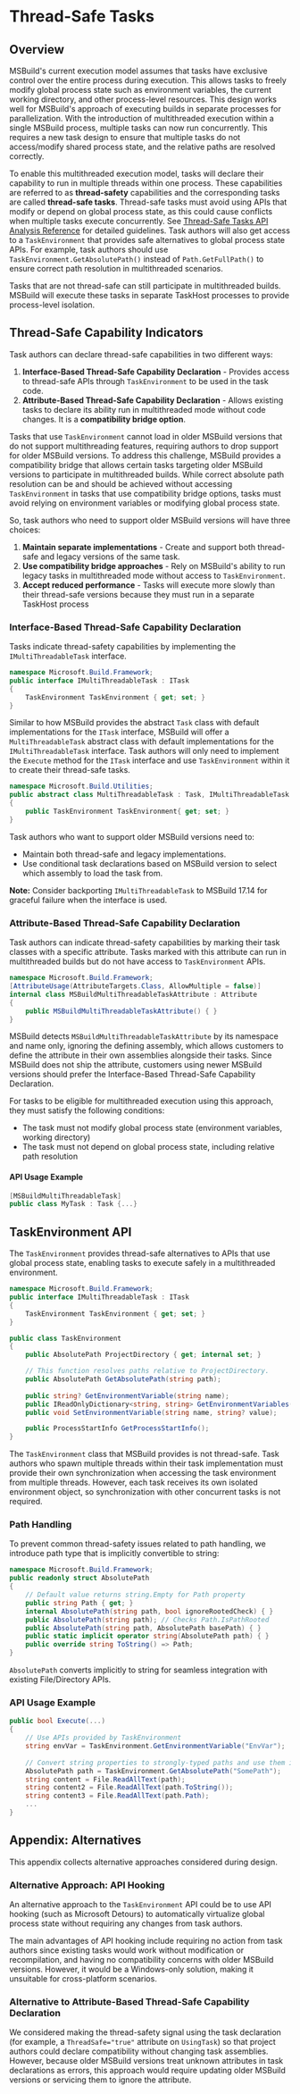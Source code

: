 # Thread-Safe Tasks

## Overview

MSBuild's current execution model assumes that tasks have exclusive control over the entire process during execution. This allows tasks to freely modify global process state such as environment variables, the current working directory, and other process-level resources. This design works well for MSBuild's approach of executing builds in separate processes for parallelization. With the introduction of multithreaded execution within a single MSBuild process, multiple tasks can now run concurrently. This requires a new task design to ensure that multiple tasks do not access/modify shared process state, and the relative paths are resolved correctly.

To enable this multithreaded execution model, tasks will declare their capability to run in multiple threads within one process. These capabilities are referred to as **thread-safety** capabilities and the corresponding tasks are called **thread-safe tasks**. Thread-safe tasks must avoid using APIs that modify or depend on global process state, as this could cause conflicts when multiple tasks execute concurrently. See [Thread-Safe Tasks API Analysis Reference](thread-safe-tasks-api-analysis.md) for detailed guidelines. Task authors will also get access to a `TaskEnvironment` that provides safe alternatives to global process state APIs. For example, task authors should use `TaskEnvironment.GetAbsolutePath()` instead of `Path.GetFullPath()` to ensure correct path resolution in multithreaded scenarios.

Tasks that are not thread-safe can still participate in multithreaded builds. MSBuild will execute these tasks in separate TaskHost processes to provide process-level isolation.

## Thread-Safe Capability Indicators

Task authors can declare thread-safe capabilities in two different ways:
1. **Interface-Based Thread-Safe Capability Declaration** - Provides access to thread-safe APIs through `TaskEnvironment` to be used in the task code.
2. **Attribute-Based Thread-Safe Capability Declaration** - Allows existing tasks to declare its ability run in multithreaded mode without code changes. It is a **compatibility bridge option**.

Tasks that use `TaskEnvironment` cannot load in older MSBuild versions that do not support multithreading features, requiring authors to drop support for older MSBuild versions. To address this challenge, MSBuild provides a compatibility bridge that allows certain tasks targeting older MSBuild versions to participate in multithreaded builds. While correct absolute path resolution can be and should be achieved without accessing `TaskEnvironment` in tasks that use compatibility bridge options, tasks must avoid relying on environment variables or modifying global process state.

So, task authors who need to support older MSBuild versions will have three choices:
1. **Maintain separate implementations** - Create and support both thread-safe and legacy versions of the same task.
2. **Use compatibility bridge approaches** - Rely on MSBuild's ability to run legacy tasks in multithreaded mode without access to `TaskEnvironment`.
3. **Accept reduced performance** - Tasks will execute more slowly than their thread-safe versions because they must run in a separate TaskHost process

### Interface-Based Thread-Safe Capability Declaration

Tasks indicate thread-safety capabilities by implementing the `IMultiThreadableTask` interface.

```csharp
namespace Microsoft.Build.Framework;
public interface IMultiThreadableTask : ITask
{
    TaskEnvironment TaskEnvironment { get; set; }
}
```

Similar to how MSBuild provides the abstract `Task` class with default implementations for the `ITask` interface, MSBuild will offer a `MultiThreadableTask` abstract class with default implementations for the `IMultiThreadableTask` interface. Task authors will only need to implement the `Execute` method for the `ITask` interface and use `TaskEnvironment` within it to create their thread-safe tasks.

```csharp
namespace Microsoft.Build.Utilities;
public abstract class MultiThreadableTask : Task, IMultiThreadableTask
{
    public TaskEnvironment TaskEnvironment{ get; set; }
}
```

Task authors who want to support older MSBuild versions need to:
- Maintain both thread-safe and legacy implementations.
- Use conditional task declarations based on MSBuild version to select which assembly to load the task from.

**Note:** Consider backporting `IMultiThreadableTask` to MSBuild 17.14 for graceful failure when the interface is used.

### Attribute-Based Thread-Safe Capability Declaration

Task authors can indicate thread-safety capabilities by marking their task classes with a specific attribute. Tasks marked with this attribute can run in multithreaded builds but do not have access to `TaskEnvironment` APIs.

```csharp
namespace Microsoft.Build.Framework;
[AttributeUsage(AttributeTargets.Class, AllowMultiple = false)]
internal class MSBuildMultiThreadableTaskAttribute : Attribute
{
    public MSBuildMultiThreadableTaskAttribute() { }
}
```

MSBuild detects `MSBuildMultiThreadableTaskAttribute` by its namespace and name only, ignoring the defining assembly, which allows customers to define the attribute in their own assemblies alongside their tasks. Since MSBuild does not ship the attribute, customers using newer MSBuild versions should prefer the Interface-Based Thread-Safe Capability Declaration.

For tasks to be eligible for multithreaded execution using this approach, they must satisfy the following conditions:
- The task must not modify global process state (environment variables, working directory)
- The task must not depend on global process state, including relative path resolution

#### API Usage Example

```csharp
[MSBuildMultiThreadableTask]
public class MyTask : Task {...}
```

## TaskEnvironment API

The `TaskEnvironment` provides thread-safe alternatives to APIs that use global process state, enabling tasks to execute safely in a multithreaded environment.

```csharp
namespace Microsoft.Build.Framework;
public interface IMultiThreadableTask : ITask
{
    TaskEnvironment TaskEnvironment { get; set; }
}

public class TaskEnvironment
{ 
    public AbsolutePath ProjectDirectory { get; internal set; }

    // This function resolves paths relative to ProjectDirectory.
    public AbsolutePath GetAbsolutePath(string path);
    
    public string? GetEnvironmentVariable(string name);
    public IReadOnlyDictionary<string, string> GetEnvironmentVariables();
    public void SetEnvironmentVariable(string name, string? value);

    public ProcessStartInfo GetProcessStartInfo();
}
```

The `TaskEnvironment` class that MSBuild provides is not thread-safe. Task authors who spawn multiple threads within their task implementation must provide their own synchronization when accessing the task environment from multiple threads. However, each task receives its own isolated environment object, so synchronization with other concurrent tasks is not required.

### Path Handling

To prevent common thread-safety issues related to path handling, we introduce path type that is implicitly convertible to string:

```csharp
namespace Microsoft.Build.Framework;
public readonly struct AbsolutePath
{
    // Default value returns string.Empty for Path property
    public string Path { get; }
    internal AbsolutePath(string path, bool ignoreRootedCheck) { }
    public AbsolutePath(string path); // Checks Path.IsPathRooted
    public AbsolutePath(string path, AbsolutePath basePath) { }
    public static implicit operator string(AbsolutePath path) { }
    public override string ToString() => Path;
}
```

`AbsolutePath` converts implicitly to string for seamless integration with existing File/Directory APIs.

### API Usage Example

```csharp
public bool Execute(...)
{
    // Use APIs provided by TaskEnvironment
    string envVar = TaskEnvironment.GetEnvironmentVariable("EnvVar");
       
    // Convert string properties to strongly-typed paths and use them in standard File/Directory APIs
    AbsolutePath path = TaskEnvironment.GetAbsolutePath("SomePath");
    string content = File.ReadAllText(path);
    string content2 = File.ReadAllText(path.ToString());
    string content3 = File.ReadAllText(path.Path);
    ...
}
```

## Appendix: Alternatives

This appendix collects alternative approaches considered during design.

### Alternative Approach: API Hooking

An alternative approach to the `TaskEnvironment` API could be to use API hooking (such as Microsoft Detours) to automatically virtualize global process state without requiring any changes from task authors.

The main advantages of API hooking include requiring no action from task authors since existing tasks would work without modification or recompilation, and having no compatibility concerns with older MSBuild versions. However, it would be a Windows-only solution, making it unsuitable for cross-platform scenarios. 

### Alternative to Attribute-Based Thread-Safe Capability Declaration

We considered making the thread-safety signal using the task declaration (for example, a `ThreadSafe="true"` attribute on `UsingTask`) so that project authors could declare compatibility without changing task assemblies. However, because older MSBuild versions treat unknown attributes in task declarations as errors, this approach would require updating older MSBuild versions or servicing them to ignore the attribute. 

